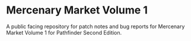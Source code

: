 # Mercenary Market Volume 1
A public facing repository for patch notes and bug reports for Mercenary Market Volume 1 for Pathfinder Second Edition. 
